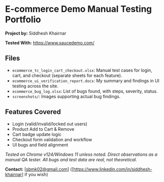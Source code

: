 # E-commerce Demo Manual Testing Portfolio

**Project by:** Siddhesh Khairnar

**Tested With:** https://www.saucedemo.com/

## Files

- `ecommerce_tc_login_cart_checkout.xlsx`: Manual test cases for login, cart, and checkout (separate sheets for each feature).
- `ecommerce_ui_verification_report.docx`: My summary and findings in UI testing across the site.
- `ecommerce_bug_log.xlsx`: List of bugs found, with steps, severity, status.
- `screenshots/`: Images supporting actual bug findings.

## Features Covered

- Login (valid/invalid/locked out users)
- Product Add to Cart & Remove
- Cart badge update logic
- Checkout form validation and workflow
- UI bugs and field alignment

*Tested on Chrome v124/Windows 11 unless noted. Direct observations as a manual QA tester. All bugs and test data are real, not theoretical.*

**Contact:** [sbmk02@gmail.com] ([https://www.linkedin.com/in/siddhesh-khairnar] if you wish)
